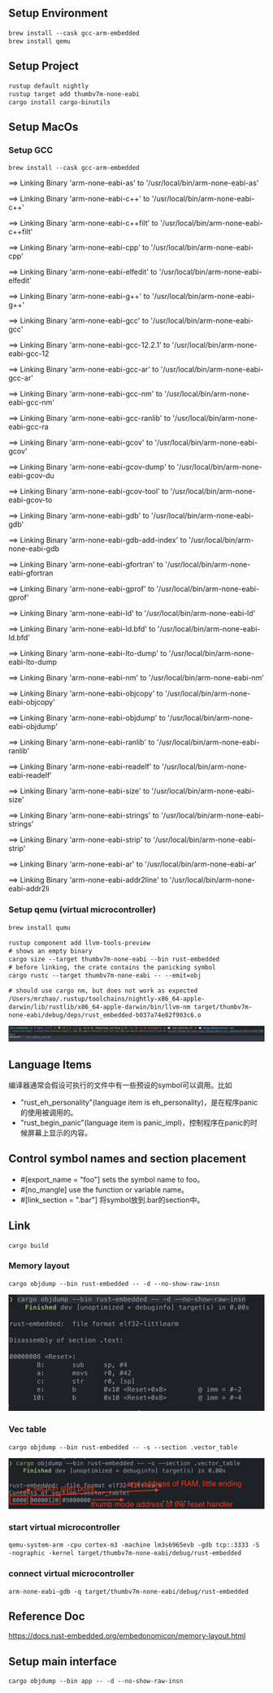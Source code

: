 ## Setup Environment

```shell
brew install --cask gcc-arm-embedded
brew install qemu
```
## Setup Project
```shell
rustup default nightly
rustup target add thumbv7m-none-eabi
cargo install cargo-binutils
```

## Setup MacOs

### Setup GCC

```shell
brew install --cask gcc-arm-embedded
```

==> Linking Binary 'arm-none-eabi-as' to '/usr/local/bin/arm-none-eabi-as'

==> Linking Binary 'arm-none-eabi-c++' to '/usr/local/bin/arm-none-eabi-c++'

==> Linking Binary 'arm-none-eabi-c++filt' to '/usr/local/bin/arm-none-eabi-c++filt'

==> Linking Binary 'arm-none-eabi-cpp' to '/usr/local/bin/arm-none-eabi-cpp'

==> Linking Binary 'arm-none-eabi-elfedit' to '/usr/local/bin/arm-none-eabi-elfedit'

==> Linking Binary 'arm-none-eabi-g++' to '/usr/local/bin/arm-none-eabi-g++'

==> Linking Binary 'arm-none-eabi-gcc' to '/usr/local/bin/arm-none-eabi-gcc'

==> Linking Binary 'arm-none-eabi-gcc-12.2.1' to '/usr/local/bin/arm-none-eabi-gcc-12

==> Linking Binary 'arm-none-eabi-gcc-ar' to '/usr/local/bin/arm-none-eabi-gcc-ar'

==> Linking Binary 'arm-none-eabi-gcc-nm' to '/usr/local/bin/arm-none-eabi-gcc-nm'

==> Linking Binary 'arm-none-eabi-gcc-ranlib' to '/usr/local/bin/arm-none-eabi-gcc-ra

==> Linking Binary 'arm-none-eabi-gcov' to '/usr/local/bin/arm-none-eabi-gcov'

==> Linking Binary 'arm-none-eabi-gcov-dump' to '/usr/local/bin/arm-none-eabi-gcov-du

==> Linking Binary 'arm-none-eabi-gcov-tool' to '/usr/local/bin/arm-none-eabi-gcov-to

==> Linking Binary 'arm-none-eabi-gdb' to '/usr/local/bin/arm-none-eabi-gdb'

==> Linking Binary 'arm-none-eabi-gdb-add-index' to '/usr/local/bin/arm-none-eabi-gdb

==> Linking Binary 'arm-none-eabi-gfortran' to '/usr/local/bin/arm-none-eabi-gfortran

==> Linking Binary 'arm-none-eabi-gprof' to '/usr/local/bin/arm-none-eabi-gprof'

==> Linking Binary 'arm-none-eabi-ld' to '/usr/local/bin/arm-none-eabi-ld'

==> Linking Binary 'arm-none-eabi-ld.bfd' to '/usr/local/bin/arm-none-eabi-ld.bfd'

==> Linking Binary 'arm-none-eabi-lto-dump' to '/usr/local/bin/arm-none-eabi-lto-dump

==> Linking Binary 'arm-none-eabi-nm' to '/usr/local/bin/arm-none-eabi-nm'

==> Linking Binary 'arm-none-eabi-objcopy' to '/usr/local/bin/arm-none-eabi-objcopy'

==> Linking Binary 'arm-none-eabi-objdump' to '/usr/local/bin/arm-none-eabi-objdump'

==> Linking Binary 'arm-none-eabi-ranlib' to '/usr/local/bin/arm-none-eabi-ranlib'

==> Linking Binary 'arm-none-eabi-readelf' to '/usr/local/bin/arm-none-eabi-readelf'

==> Linking Binary 'arm-none-eabi-size' to '/usr/local/bin/arm-none-eabi-size'

==> Linking Binary 'arm-none-eabi-strings' to '/usr/local/bin/arm-none-eabi-strings'

==> Linking Binary 'arm-none-eabi-strip' to '/usr/local/bin/arm-none-eabi-strip'

==> Linking Binary 'arm-none-eabi-ar' to '/usr/local/bin/arm-none-eabi-ar'

==> Linking Binary 'arm-none-eabi-addr2line' to '/usr/local/bin/arm-none-eabi-addr2li

### Setup qemu (virtual microcontroller)
```shell
brew install qumu
```

```shell
rustup component add llvm-tools-preview
# shows an empty binary
cargo size --target thumbv7m-none-eabi --bin rust-embedded
# before linking, the crate contains the panicking symbol
cargo rustc --target thumbv7m-none-eabi -- --emit=obj
```

```shell
# should use cargo nm, but does not work as expected
/Users/mrzhao/.rustup/toolchains/nightly-x86_64-apple-darwin/lib/rustlib/x86_64-apple-darwin/bin/llvm-nm target/thumbv7m-none-eabi/debug/deps/rust_embedded-b037a74e82f903c6.o
```
![nm](rt/images/nm.png)

## Language Items
编译器通常会假设可执行的文件中有一些预设的symbol可以调用。比如
- "rust_eh_personality"(language item is eh_personality)，是在程序panic的使用被调用的。
- "rust_begin_panic"(language item is panic_impl)，控制程序在panic的时候屏幕上显示的内容。


## Control symbol names and section placement

- #[export_name = "foo"] sets the symbol name to foo。
- #[no_mangle] use the function or variable name。
- #[link_section = ".bar"] 将symbol放到.bar的section中。

## Link

```shell
cargo build
```
### Memory layout

```shell
cargo objdump --bin rust-embedded -- -d --no-show-raw-insn
```
![memory layout](images/memory-layout.png)

### Vec table

```shell
cargo objdump --bin rust-embedded -- -s --section .vector_table
```

![vec-table](images/vec-table.png)

### start virtual microcontroller
```shell
qemu-system-arm -cpu cortex-m3 -machine lm3s6965evb -gdb tcp::3333 -S -nographic -kernel target/thumbv7m-none-eabi/debug/rust-embedded
```

### connect virtual microcontroller
```shell
arm-none-eabi-gdb -q target/thumbv7m-none-eabi/debug/rust-embedded
```
## Reference Doc
https://docs.rust-embedded.org/embedonomicon/memory-layout.html


## Setup main interface

```shell
cargo objdump --bin app -- -d --no-show-raw-insn
```